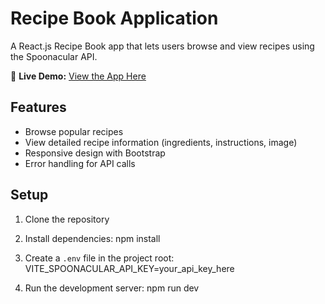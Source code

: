 # Recipe Book Application

A React.js Recipe Book app that lets users browse and view recipes using the Spoonacular API.

🔗 **Live Demo:** [View the App Here](https://wobot-recipe-book.netlify.app/)

## Features
- Browse popular recipes
- View detailed recipe information (ingredients, instructions, image)
- Responsive design with Bootstrap
- Error handling for API calls

## Setup
1. Clone the repository
2. Install dependencies:
npm install

3. Create a `.env` file in the project root:
VITE_SPOONACULAR_API_KEY=your_api_key_here

4. Run the development server:
npm run dev